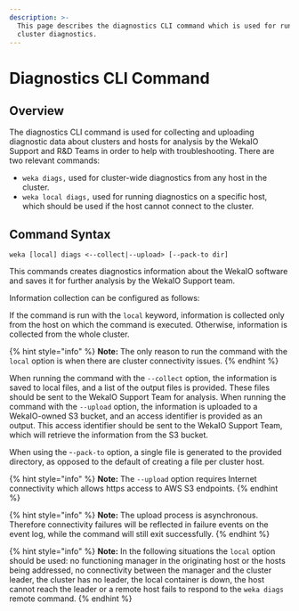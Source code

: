 ```yaml
---
description: >-
  This page describes the diagnostics CLI command which is used for running
  cluster diagnostics.
---
```


# Diagnostics CLI Command

## Overview

The diagnostics CLI command is used for collecting and uploading diagnostic data about clusters and hosts for analysis by the WekaIO Support and R&D Teams in order to help with troubleshooting. There are two relevant commands:

* `weka diags,` used for cluster-wide diagnostics from any host in the cluster.
* `weka local diags,` used for running diagnostics on a specific host, which should be used if the host cannot connect to the cluster.

## Command Syntax

```text
weka [local] diags <--collect|--upload> [--pack-to dir]
```

This commands creates diagnostics information about the WekaIO software and saves it for further analysis by the WekaIO Support team. 

Information collection can be configured as follows:

If the command is run with the `local` keyword, information is collected only from the host on which the command is executed. Otherwise, information is collected from the whole cluster. 

{% hint style="info" %}
**Note:** The only reason to run the command with the `local` option is when there are cluster connectivity issues.
{% endhint %}

When running the command with the `--collect` option, the information is saved to local files, and a list of the output files is provided. These files should be sent to the WekaIO Support Team for analysis. When running the command with the `--upload` option, the information is uploaded to a WekaIO-owned S3 bucket, and an access identifier is provided as an output. This access identifier should be sent to the WekaIO Support Team, which will retrieve the information from the S3 bucket.

When using the -`-pack-to` option, a single file is generated to the provided directory, as opposed to the default of creating a file per cluster host.

{% hint style="info" %}
**Note:** The `--upload` option requires Internet connectivity which allows https access to AWS S3 endpoints.
{% endhint %}

{% hint style="info" %}
**Note:** The upload process is asynchronous. Therefore connectivity failures will be reflected in failure events on the event log, while the command will still exit successfully.
{% endhint %}

{% hint style="info" %}
**Note:** In the following situations the `local` option should be used: no functioning manager in the originating host or the hosts being addressed, no connectivity between the manager and the cluster leader, the cluster has no leader, the local container is down, the host cannot reach the leader or a remote host fails to respond to the `weka diags` remote command.
{% endhint %}

##  <a id="working-with-snapshots"></a>



